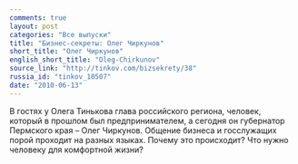 ```yaml
---
comments: true
layout: post
categories: "Все выпуски"
title: "Бизнес-секреты: Олег Чиркунов"
short_title: "Олег Чиркунов"
english_short_title: "Oleg-Chirkunov"
source_link: "http://tinkov.com/bizsekrety/38"
russia_id: "tinkov_10507"
date: "2010-06-13"
---
```

В гостях у Олега Тинькова глава российского региона, человек, который в прошлом был предпринимателем, а сегодня он губернатор Пермского края – Олег Чиркунов. Общение бизнеса и госслужащих порой проходит на разных языках. Почему это происходит? Что нужно человеку для комфортной жизни?
